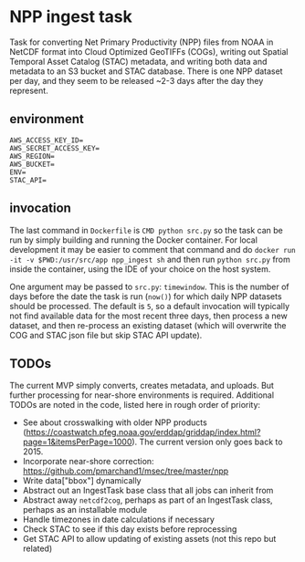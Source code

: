 # NPP ingest task
Task for converting Net Primary Productivity (NPP) files from NOAA in NetCDF format into Cloud Optimized GeoTIFFs
 (COGs), writing out Spatial Temporal Asset Catalog (STAC) metadata, and writing both data and metadata to an S3 
 bucket and STAC database. There is one NPP dataset per day, and they seem to be released ~2-3 days after the day 
 they represent. 

## environment
```
AWS_ACCESS_KEY_ID=
AWS_SECRET_ACCESS_KEY=
AWS_REGION=
AWS_BUCKET=
ENV=
STAC_API=
```

## invocation
The last command in `Dockerfile` is `CMD python src.py` so the task can be run by simply building and running the 
Docker container. For local development it may be easier to comment that command and do 
`docker run -it -v $PWD:/usr/src/app npp_ingest sh` and then run `python src.py` from inside the container, using 
the IDE of your choice on the host system.

One argument may be passed to `src.py`: `timewindow`. This is the number of days before the date the task is run
 (`now()`) for which daily NPP datasets should be processed. The default is `5`, so a default invocation will
 typically not find available data for the most recent three days, then process a new dataset, and then re-process an
 existing dataset (which will overwrite the COG and STAC json file but skip STAC API update).

## TODOs
The current MVP simply converts, creates metadata, and uploads. But further processing for near-shore environments is
 required. Additional TODOs are noted in the code, listed here in rough order of priority:
- See about crosswalking with older NPP products 
  (https://coastwatch.pfeg.noaa.gov/erddap/griddap/index.html?page=1&itemsPerPage=1000). The current version only
  goes back to 2015.
- Incorporate near-shore correction: https://github.com/pmarchand1/msec/tree/master/npp
- Write data["bbox"] dynamically
- Abstract out an IngestTask base class that all jobs can inherit from
- Abstract away `netcdf2cog`, perhaps as part of an IngestTask class, perhaps as an installable module
- Handle timezones in date calculations if necessary
- Check STAC to see if this day exists before reprocessing
- Get STAC API to allow updating of existing assets (not this repo but related)
